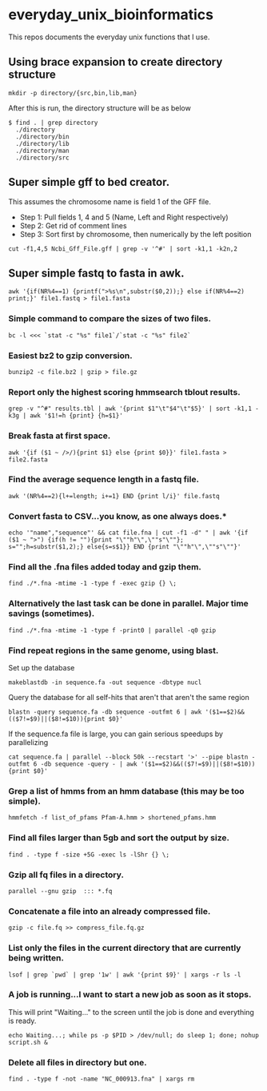 everyday_unix_bioinformatics
============================
This repos documents the everyday unix functions that I use.

## **Using brace expansion to create directory structure**
``` shell
mkdir -p directory/{src,bin,lib,man}
```
After this is run, the directory structure will be as below
``` shell
$ find . | grep directory
  ./directory
  ./directory/bin
  ./directory/lib
  ./directory/man
  ./directory/src
```

## **Super simple gff to bed creator.**
This assumes the chromosome name is field 1 of the GFF file.
* Step 1: Pull fields 1, 4 and 5 (Name, Left and Right respectively)
* Step 2: Get rid of comment lines
* Step 3: Sort first by chromosome, then numerically by the left position
``` shell
cut -f1,4,5 Ncbi_Gff_File.gff | grep -v '^#' | sort -k1,1 -k2n,2
```

## **Super simple fastq to fasta in awk.**
``` shell
awk '{if(NR%4==1) {printf(">%s\n",substr($0,2));} else if(NR%4==2) print;}' file1.fastq > file1.fasta
```

### **Simple command to compare the sizes of two files.**
``` shell
bc -l <<< `stat -c "%s" file1`/`stat -c "%s" file2`
```

### **Easiest bz2 to gzip conversion.**
``` shell
bunzip2 -c file.bz2 | gzip > file.gz
```

### **Report only the highest scoring hmmsearch tblout results.**
``` shell
grep -v "^#" results.tbl | awk '{print $1"\t"$4"\t"$5}' | sort -k1,1 -k3g | awk '$1!=h {print} {h=$1}'
```

### **Break fasta at first space.**
``` shell
awk '{if ($1 ~ />/){print $1} else {print $0}}' file1.fasta > file2.fasta
```

### **Find the average sequence length in a fastq file.**
```
awk '(NR%4==2){l+=length; i+=1} END {print l/i}' file.fastq
```

### **Convert fasta to CSV...you know, as one always does.***
```
echo '"name","sequence"' && cat file.fna | cut -f1 -d" " | awk '{if ($1 ~ ">") {if(h != ""){print "\""h"\",\""s"\""}; s="";h=substr($1,2);} else{s=s$1}} END {print "\""h"\",\""s"\""}'
```

### **Find all the .fna files added today and gzip them.**
```
find ./*.fna -mtime -1 -type f -exec gzip {} \;
```

### **Alternatively the last task can be done in parallel. Major time savings (sometimes).**
```
find ./*.fna -mtime -1 -type f -print0 | parallel -q0 gzip
```

### **Find repeat regions in the same genome, using blast.**
Set up the database
```
makeblastdb -in sequence.fa -out sequence -dbtype nucl
```
Query the database for all self-hits that aren't that aren't the same region
```
blastn -query sequence.fa -db sequence -outfmt 6 | awk '($1==$2)&&(($7!=$9)||($8!=$10)){print $0}'
```
If the sequence.fa file is large, you can gain serious speedups by parallelizing
```
cat sequence.fa | parallel --block 50k --recstart '>' --pipe blastn -outfmt 6 -db sequence -query - | awk '($1==$2)&&(($7!=$9)||($8!=$10)){print $0}'
```

### **Grep a list of hmms from an hmm database (this may be too simple).**
```
hmmfetch -f list_of_pfams Pfam-A.hmm > shortened_pfams.hmm
```

### **Find all files larger than 5gb and sort the output by size.**
```
find . -type f -size +5G -exec ls -lShr {} \;
```

### **Gzip all fq files in a directory.**
```
parallel --gnu gzip  ::: *.fq
```

### **Concatenate a file into an already compressed file.**
``` 
gzip -c file.fq >> compress_file.fq.gz
```

### **List only the files in the current directory that are currently being written.**
```
lsof | grep `pwd` | grep '1w' | awk '{print $9}' | xargs -r ls -l
```

### **A job is running...I want to start a new job as soon as it stops.**
This will print "Waiting..." to the screen until the job is done and everything is ready.
```
echo Waiting...; while ps -p $PID > /dev/null; do sleep 1; done; nohup script.sh &
```

### **Delete all files in directory but one.**
```
find . -type f -not -name "NC_000913.fna" | xargs rm
```
